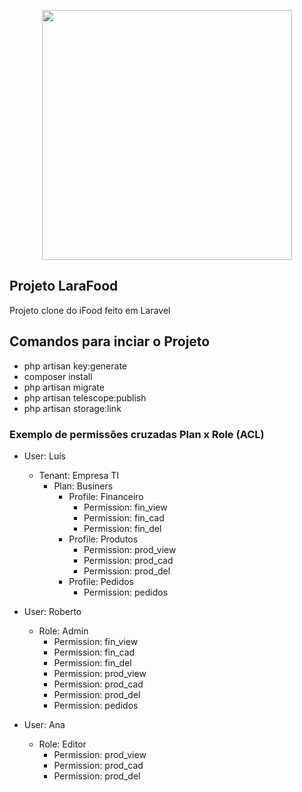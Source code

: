 <p align="center"><a href="https://laravel.com" target="_blank"><img src="https://raw.githubusercontent.com/laravel/art/master/logo-lockup/5%20SVG/2%20CMYK/1%20Full%20Color/laravel-logolockup-cmyk-red.svg" width="400"></a></p>

## Projeto LaraFood

Projeto clone do iFood feito em Laravel


## Comandos para inciar o Projeto

- php artisan key:generate
- composer install
- php artisan migrate
- php artisan telescope:publish
- php artisan storage:link

### Exemplo de permissões cruzadas Plan x Role (ACL)
- User: Luís
  - Tenant: Empresa TI
    - Plan: Businers
      - Profile: Financeiro
        - Permission: fin_view
        - Permission: fin_cad
        - Permission: fin_del
      - Profile: Produtos
        - Permission: prod_view
        - Permission: prod_cad
        - Permission: prod_del
      - Profile: Pedidos
        - Permission: pedidos

- User: Roberto 
  - Role: Admin
    - Permission: fin_view
    - Permission: fin_cad
    - Permission: fin_del
    - Permission: prod_view
    - Permission: prod_cad
    - Permission: prod_del
    - Permission: pedidos

- User: Ana
    - Role: Editor
        - Permission: prod_view
        - Permission: prod_cad
        - Permission: prod_del
